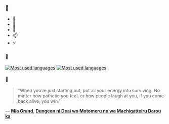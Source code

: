### 👋

- 🔭
- 🌱
- 💬
- 📫
- ⚡

#### 🧏

[![Most used languages](https://github-readme-stats-aynah.vercel.app/api/top-langs/?username=aynh&theme=solarized-dark&langs_count=6&layout=compact&hide_title=true)](https://github.com/anuraghazra/github-readme-stats#gh-dark-mode-only)
[![Most used languages](https://github-readme-stats-aynah.vercel.app/api/top-langs/?username=aynh&theme=solarized-light&langs_count=6&layout=compact&hide_title=true)](https://github.com/anuraghazra/github-readme-stats#gh-light-mode-only)

#### 💬

> "When you're just starting out, put all your energy into surviving. No matter how pathetic you feel, or how people laugh at you, if you come back alive, you win."

&mdash; [**Mia Grand**](https://myanimelist.net/character.php?q=Mia%20Grand&cat=character), [**Dungeon ni Deai wo Motomeru no wa Machigatteiru Darou ka**](https://myanimelist.net/search/all?q=Dungeon%20ni%20Deai%20wo%20Motomeru%20no%20wa%20Machigatteiru%20Darou%20ka&cat=all)
